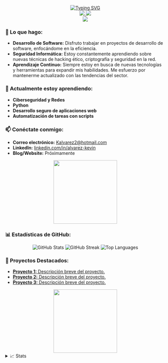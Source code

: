 <p align="center">
<a href="https://github.com/Max-v2">
    <img src="https://readme-typing-svg.demolab.com?font=Georgia&size=18&duration=2000&pause=100&multiline=true&width=500&height=80&lines=Max+Alvarez;Desarrollador+%7C+Estudiante+de+Ingeniería;Seguridad+Informática+%7C+Desarrollo+de+Software" alt="Typing SVG" />
</a>
<br/>

<a href="https://linkedin.com/in/alvarez-kevin">
    <img src="https://img.shields.io/badge/-Linkedin-blue?style=flat-square&logo=linkedin">
</a>
<a href="mailto:Kalvarez2@hotmail.com">
    <img src="https://img.shields.io/badge/-Email-red?style=flat-square&logo=gmail&logoColor=white">
</a>

<br/>

<a href="https://github.com/Max-v2">
    <img src="https://github-stats-alpha.vercel.app/api?username=Max-v2&cc=22272e&tc=37BCF6&ic=fff&bc=0000">
</a>
</p>

### 🚀 Lo que hago:

<ul>
  <li><strong>Desarrollo de Software:</strong> Disfruto trabajar en proyectos de desarrollo de software, enfocándome en la eficiencia.</li>
  <li><strong>Seguridad Informática:</strong> Estoy constantemente aprendiendo sobre nuevas técnicas de hacking ético, criptografía y seguridad en la red.</li>
  <li><strong>Aprendizaje Continuo:</strong> Siempre estoy en busca de nuevas tecnologías y herramientas para expandir mis habilidades. Me esfuerzo por mantenerme actualizado con las tendencias del sector.</li>
</ul>

### 🌱 Actualmente estoy aprendiendo:

<ul>
  <li><strong>Ciberseguridad y Redes</strong></li>
  <li><strong>Python</strong></li>
  <li><strong>Desarrollo seguro de aplicaciones web</strong></li>
  <li><strong>Automatización de tareas con scripts</strong></li>
</ul>

### 📫 Conéctate conmigo:

<ul>
  <li><strong>Correo electrónico:</strong> <a href="mailto:Kalvarez2@hotmail.com">Kalvarez2@hotmail.com</a></li>
  <li><strong>LinkedIn:</strong> <a href="https://www.linkedin.com/in/alvarez-kevin/">linkedin.com/in/alvarez-kevin</a></li>
  <li><strong>Blog/Website:</strong> Próximamente</li>
</ul>

<div align="center">
  <img src="https://media.giphy.com/media/26tn33aiTi1jkl6H6/giphy.gif" width="200"/>
</div>

### 📊 Estadísticas de GitHub:

<p align="center">
  <img src="https://github-readme-stats.vercel.app/api?username=Max-v2&show_icons=true&theme=radical" alt="GitHub Stats" />
  <img src="https://github-readme-streak-stats.herokuapp.com/?user=Max-v2&theme=radical" alt="GitHub Streak" />
  <img src="https://github-readme-stats.vercel.app/api/top-langs/?username=Max-v2&layout=compact&theme=radical" alt="Top Languages" />
</p>

### 🚀 Proyectos Destacados:

<ul>
  <li><a href="https://github.com/Max-v2/proyecto1"><strong>Proyecto 1:</strong> Descripción breve del proyecto.</a></li>
  <li><a href="https://github.com/Max-v2/proyecto2"><strong>Proyecto 2:</strong> Descripción breve del proyecto.</a></li>
  <li><a href="https://github.com/Max-v2/proyecto3"><strong>Proyecto 3:</strong> Descripción breve del proyecto.</a></li>
</ul>

<div align="center">
  <img src="https://media.giphy.com/media/3o7aD2saalBwwftBIY/giphy.gif" width="200"/>
</div>

<details>
<summary>📈 Stats</summary>
<br>
Mis estadísticas de GitHub

![](http://github-profile-summary-cards.vercel.app/api/cards/profile-details?username=Max-v2&theme=dracula) 

![](http://github-profile-summary-cards.vercel.app/api/cards/repos-per-language?username=Max-v2&theme=dracula) 
![](http://github-profile-summary-cards.vercel.app/api/cards/most-commit-language?username=Max-v2&theme=dracula)

<br>
Actualmente codificando y escuchando:

[![spotify-github-profile](https://spotify-github-profile.vercel.app/api/view?uid=11159336621&cover_image=true&theme=novatorem&show_offline=true&bar_color=53b14f&bar_color_cover=false)](https://open.spotify.com/user/11159336621)

</details>